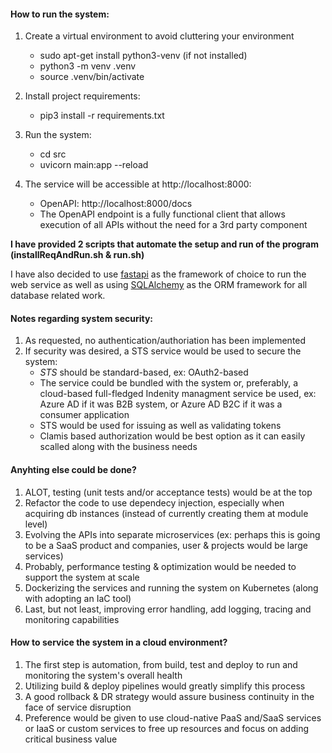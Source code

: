 #### How to run the system:
1. Create a virtual environment to avoid cluttering your environment
	- sudo apt-get install python3-venv (if not installed)
	- python3 -m venv .venv
	- source .venv/bin/activate
2. Install project requirements:
	- pip3 install -r requirements.txt
3. Run the system:
	- cd src
	- uvicorn main:app --reload

4. The service will be accessible at http://localhost:8000:
	- OpenAPI: http://localhost:8000/docs
	- The OpenAPI endpoint is a fully functional client that allows execution of all APIs without the need for a 3rd party component

**I have provided 2 scripts that automate the setup and run of the program (installReqAndRun.sh & run.sh)**

I have also decided to use [fastapi](https://fastapi.tiangolo.com "fastapi") as the framework of choice to run the web service as well as using [SQLAlchemy](https://www.sqlalchemy.org/ "SQLAlchemy") as the ORM framework for all database related work.


#### Notes regarding system security:
1. As requested, no authentication/authoriation has been implemented
2. If security was desired, a STS service would be used to secure the system:
	- *STS* should be standard-based, ex: OAuth2-based
	- The service could be bundled with the system or, preferably, a cloud-based full-fledged Indenity managment service be used, ex: Azure AD if it was B2B system, or Azure AD B2C if it was a consumer application
	- STS would be used for issuing as well as validating tokens
	- Clamis based authorization would be best option as it can easily scalled along with the business needs


#### Anyhting else could be done?
1. ALOT, testing (unit tests and/or acceptance tests) would be at the top
2. Refactor the code to use dependecy injection, especially when acquiring db instances (instead of currently creating them at module level)
3. Evolving the APIs into separate microservices (ex: perhaps this is going to be a SaaS product and companies, user & projects would be large services)
4. Probably, performance testing & optimization would be needed to support the system at scale
5. Dockerizing the services and running the system on Kubernetes (along with adopting an IaC tool)
6. Last, but not least, improving error handling, add logging, tracing and monitoring capabilities


#### How to service the system in a cloud environment?
1. The first step is automation, from build, test and deploy to run and monitoring the system's overall health
2. Utilizing build & deploy pipelines would greatly simplify this process
3. A good rollback & DR strategy would assure business continuity in the face of service disruption
4. Preference would be given to use cloud-native PaaS and/SaaS services or IaaS or custom services to free up resources and focus on adding critical business value
